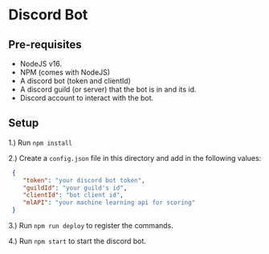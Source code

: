 # Discord Bot

## Pre-requisites

* NodeJS v16.
* NPM (comes with NodeJS)
* A discord bot (token and clientId)
* A discord guild (or server) that the bot is in and its id.
* Discord account to interact with the bot.

## Setup

1.) Run `npm install`

2.) Create a `config.json` file in this directory and add in the following values:

```json
 {
    "token": "your discord bot token",
    "guildId": "your guild's id",
    "clientId": "bot client id",
    "mlAPI": "your machine learning api for scoring"
 }
```

3.) Run `npm run deploy` to register the commands.

4.) Run `npm start` to start the discord bot.